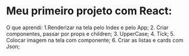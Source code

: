 # Meu primeiro projeto com React:
O que aprendi:
1.Renderizar na tela pelo Index e pelo App;
2. Criar componentes, passar por props e children;
3. UpperCase;
4. Tick;
5. Colocar imagem na tela com componente;
6. Criar as listas  e cards com Json;

